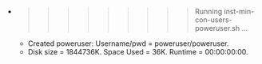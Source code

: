 * >>>>>>>>> Running inst-min-con-users-poweruser.sh ...
  * Created poweruser: Username/pwd = poweruser/poweruser.
  * Disk size = 1844736K. Space Used = 36K. Runtime = 00:00:00:00.
